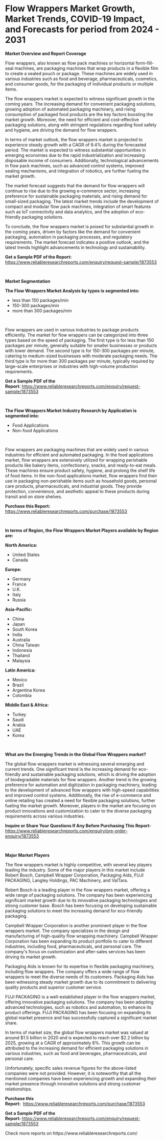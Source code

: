 <p><h1>Flow Wrappers Market Growth, Market Trends, COVID-19 Impact, and Forecasts for period from 2024 - 2031</h1></p><p><strong>Market Overview and Report Coverage</strong></p>
<p><p>Flow wrappers, also known as flow pack machines or horizontal form-fill-seal machines, are packaging machines that wrap products in a flexible film to create a sealed pouch or package. These machines are widely used in various industries such as food and beverage, pharmaceuticals, cosmetics, and consumer goods, for the packaging of individual products or multiple items.</p><p>The flow wrappers market is expected to witness significant growth in the coming years. The increasing demand for convenient packaging solutions, growing adoption of automated packaging machinery, and rising consumption of packaged food products are the key factors boosting the market growth. Moreover, the need for efficient and cost-effective packaging solutions, along with stringent regulations regarding food safety and hygiene, are driving the demand for flow wrappers.</p><p>In terms of market outlook, the flow wrappers market is projected to experience steady growth with a CAGR of 9.4% during the forecasted period. The market is expected to witness substantial opportunities in emerging economies due to the rapid industrialization and increasing disposable income of consumers. Additionally, technological advancements in flow pack machines, such as advanced control systems, improved sealing mechanisms, and integration of robotics, are further fueling the market growth.</p><p>The market forecast suggests that the demand for flow wrappers will continue to rise due to the growing e-commerce sector, increasing preference for sustainable packaging materials, and rising demand for small-sized packaging. The latest market trends include the development of compact and modular flow pack machines, integration of smart features such as IoT connectivity and data analytics, and the adoption of eco-friendly packaging solutions.</p><p>To conclude, the flow wrappers market is poised for substantial growth in the coming years, driven by factors like the demand for convenient packaging, automation in packaging processes, and regulatory requirements. The market forecast indicates a positive outlook, and the latest trends highlight advancements in technology and sustainability.</p></p>
<p><strong>Get a Sample PDF of the Report:</strong> <a href="https://www.reliableresearchreports.com/enquiry/request-sample/1873553">https://www.reliableresearchreports.com/enquiry/request-sample/1873553</a></p>
<p>&nbsp;</p>
<p><strong>Market Segmentation</strong></p>
<p><strong>The Flow Wrappers Market Analysis by types is segmented into:</strong></p>
<p><ul><li>less than 150 packages/min</li><li>150-300 packages/min</li><li>more than 300 packages/min</li></ul></p>
<p>&nbsp;</p>
<p><p>Flow wrappers are used in various industries to package products efficiently. The market for flow wrappers can be categorized into three types based on the speed of packaging. The first type is for less than 150 packages per minute, generally suitable for smaller businesses or products with lower demand. The second type is for 150-300 packages per minute, catering to medium-sized businesses with moderate packaging needs. The third type is for more than 300 packages per minute, typically required by large-scale enterprises or industries with high-volume production requirements.</p></p>
<p><strong>Get a Sample PDF of the Report:</strong>&nbsp;<a href="https://www.reliableresearchreports.com/enquiry/request-sample/1873553">https://www.reliableresearchreports.com/enquiry/request-sample/1873553</a></p>
<p>&nbsp;</p>
<p><strong>The Flow Wrappers Market Industry Research by Application is segmented into:</strong></p>
<p><ul><li>Food Applications</li><li>Non-food Applications</li></ul></p>
<p>&nbsp;</p>
<p><p>Flow wrappers are packaging machines that are widely used in various industries for efficient and automated packaging. In the food applications market, flow wrappers are extensively utilized for wrapping perishable products like bakery items, confectionery, snacks, and ready-to-eat meals. These machines ensure product safety, hygiene, and prolong the shelf life of food items. In the non-food applications market, flow wrappers find their use in packaging non-perishable items such as household goods, personal care products, pharmaceuticals, and industrial goods. They provide protection, convenience, and aesthetic appeal to these products during transit and on store shelves.</p></p>
<p><strong>Purchase this Report:</strong>&nbsp; <a href="https://www.reliableresearchreports.com/purchase/1873553">https://www.reliableresearchreports.com/purchase/1873553</a></p>
<p>&nbsp;</p>
<p><strong>In terms of Region, the Flow Wrappers Market Players available by Region are:</strong></p>
<p>
    <p> <strong> North America: </strong>
        <ul>
            <li>United States</li>
            <li>Canada</li>
        </ul>
        </p> 
    <p> <strong> Europe: </strong>
        <ul>
            <li>Germany</li>
            <li>France</li>
            <li>U.K.</li>
            <li>Italy</li>
            <li>Russia</li>
        </ul>
        </p> 
    <p> <strong> Asia-Pacific: </strong>
        <ul>
            <li>China</li>
            <li>Japan</li>
            <li>South Korea</li>
            <li>India</li>
            <li>Australia</li>
            <li>China Taiwan</li>
            <li>Indonesia</li>
            <li>Thailand</li>
            <li>Malaysia</li>
        </ul>
        </p> 
    <p> <strong> Latin America: </strong>
        <ul>
            <li>Mexico</li>
            <li>Brazil</li>
            <li>Argentina Korea</li>
            <li>Colombia</li>
        </ul>
        </p> 
    <p> <strong> Middle East & Africa: </strong>
        <ul>
            <li>Turkey</li>
            <li>Saudi</li>
            <li>Arabia</li>
            <li>UAE</li>
            <li>Korea</li>
        </ul>
    </p>
    </p>
<p>&nbsp;</p>
<p><strong>What are the Emerging Trends in the Global Flow Wrappers market?</strong></p>
<p><p>The global flow wrappers market is witnessing several emerging and current trends. One significant trend is the increasing demand for eco-friendly and sustainable packaging solutions, which is driving the adoption of biodegradable materials for flow wrappers. Another trend is the growing preference for automation and digitization in packaging machinery, leading to the development of advanced flow wrappers with high-speed capabilities and improved control systems. Additionally, the rise of e-commerce and online retailing has created a need for flexible packaging solutions, further fueling the market growth. Moreover, players in the market are focusing on product innovations and customization to cater to the diverse packaging requirements across various industries.</p></p>
<p><strong>Inquire or Share Your Questions If Any Before Purchasing This Report</strong>- <a href="https://www.reliableresearchreports.com/enquiry/pre-order-enquiry/1873553">https://www.reliableresearchreports.com/enquiry/pre-order-enquiry/1873553</a></p>
<p>&nbsp;</p>
<p><strong>Major Market Players</strong></p>
<p><p>The flow wrappers market is highly competitive, with several key players leading the industry. Some of the major players in this market include Robert Bosch, Campbell Wrapper Corporation, Packaging Aids, FUJI PACKAGING, Langley Holdings, PAC Machinery, and ValTara.</p><p>Robert Bosch is a leading player in the flow wrappers market, offering a wide range of packaging solutions. The company has been experiencing significant market growth due to its innovative packaging technologies and strong customer base. Bosch has been focusing on developing sustainable packaging solutions to meet the increasing demand for eco-friendly packaging.</p><p>Campbell Wrapper Corporation is another prominent player in the flow wrappers market. The company specializes in the design and manufacturing of high-quality flow wrapping machinery. Campbell Wrapper Corporation has been expanding its product portfolio to cater to different industries, including food, pharmaceuticals, and personal care. The company's focus on customization and after-sales services has been driving its market growth.</p><p>Packaging Aids is known for its expertise in flexible packaging machinery, including flow wrappers. The company offers a wide range of flow wrappers to meet the diverse needs of its customers. Packaging Aids has been witnessing steady market growth due to its commitment to delivering quality products and superior customer service.</p><p>FUJI PACKAGING is a well-established player in the flow wrappers market, offering innovative packaging solutions. The company has been adopting advanced technologies, such as robotics and automation, to enhance its product offerings. FUJI PACKAGING has been focusing on expanding its global market presence and has successfully captured a significant market share.</p><p>In terms of market size, the global flow wrappers market was valued at around $1.5 billion in 2020 and is expected to reach over $2.2 billion by 2025, growing at a CAGR of approximately 8%. This growth can be attributed to the increasing demand for efficient packaging solutions in various industries, such as food and beverages, pharmaceuticals, and personal care.</p><p>Unfortunately, specific sales revenue figures for the above-listed companies were not provided. However, it is noteworthy that all the mentioned companies have been experiencing growth and expanding their market presence through innovative solutions and strong customer relationships.</p></p>
<p><strong>Purchase this Report:</strong>&nbsp;&nbsp;<a href="https://www.reliableresearchreports.com/purchase/1873553">https://www.reliableresearchreports.com/purchase/1873553</a></p>
<p></p>
<p><strong>Get a Sample PDF of the Report:</strong>&nbsp;<a href="https://www.reliableresearchreports.com/enquiry/request-sample/1873553">https://www.reliableresearchreports.com/enquiry/request-sample/1873553</a></p>
<p>Check more reports on https://www.reliableresearchreports.com/</p>